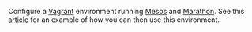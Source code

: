 Configure a [Vagrant](http://www.vagrantup.com/) environment running [Mesos](http://mesos.apache.org/) and [Marathon](https://github.com/mesosphere/marathon). 
See this [article](http://typesafe.com/blog/play-framework-grid-deployment-with-mesos) for an example of how you can then use this environment.